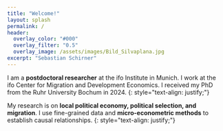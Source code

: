 ```yaml
---
title: "Welcome!"
layout: splash
permalink: /
header:
  overlay_color: "#000"
  overlay_filter: "0.5"
  overlay_image: /assets/images/Bild_Silvaplana.jpg
excerpt: "Sebastian Schirner"
---
```


I am a **postdoctoral researcher** at the ifo Institute in Munich. I work at the ifo Center for Migration and Development Economics. I received my PhD from the Ruhr University Bochum in 2024. 
{: style="text-align: justify;"}

My research is on **local political economy, political selection, and migration**. I use fine-grained data and **micro-econometric methods** to establish causal relationships. 
{: style="text-align: justify;"}
